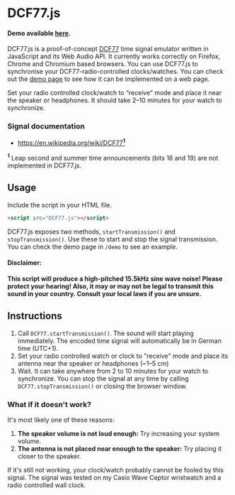 # DCF77.js

#### Demo available [here](https://sumire-io.github.io/DCF77.js/).

DCF77.js is a proof-of-concept [DCF77](https://en.wikipedia.org/wiki/DCF77) time signal emulator written in JavaScript and its Web Audio API. It currently works correctly on Firefox, Chrome and Chromium based browsers. You can use DCF77.js to synchronise your DCF77-radio-controlled clocks/watches. You can check out the [demo page](https://sumire-io.github.io/DCF77.js/) to see how it can be implemented on a web page.

Set your radio controlled clock/watch to “receive” mode and place it near the speaker or headphones. It should take 2–10 minutes for your watch to synchronize.

### Signal documentation
* [https://en.wikipedia.org/wiki/DCF77<sup>__1__</sup>](https://en.wikipedia.org/wiki/DCF77)

<sup>__1__</sup> Leap second and summer time announcements (bits 16 and 19) are not implemented in DCF77.js.

## Usage
Include the script in your HTML file.

```html
<script src="DCF77.js"></script>
```

DCF77.js exposes two methods, `startTransmission()` and `stopTransmission()`. Use these to start and stop the signal transmission. You can check the demo page in `/demo` to see an example.

#### Disclaimer:
__This script will produce a high-pitched 15.5kHz sine wave noise! Please protect your hearing! Also, it may or may not be legal to transmit this sound in your country. Consult your local laws if you are unsure.__

## Instructions

1. Call `DCF77.startTransmission()`. The sound will start playing immediately. The encoded time signal will automatically be in German time (UTC+1).
2. Set your radio controlled watch or clock to "receive" mode and place its antenna near the speaker or headphones (~1–5 cm)
3. Wait. It can take anywhere from 2 to 10 minutes for your watch to synchronize. You can stop the signal at any time by calling `DCF77.stopTransmission()` or closing the browser window.

### What if it doesn't work?
It's most likely one of these reasons:

1. __The speaker volume is not loud enough:__ Try increasing your system volume.
2. __The antenna is not placed near enough to the speaker:__ Try placing it closer to the speaker.

If it's still not working, your clock/watch probably cannot be fooled by this signal. The signal was tested on my Casio Wave Ceptor wristwatch and a radio controlled wall clock.